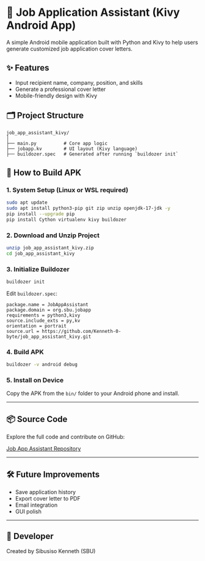 # 📱 Job Application Assistant (Kivy Android App)

A simple Android mobile application built with Python and Kivy to help users generate customized job application cover letters.

## ✨ Features

- Input recipient name, company, position, and skills
- Generate a professional cover letter
- Mobile-friendly design with Kivy

## 🗂️ Project Structure

```
job_app_assistant_kivy/
│
├── main.py          # Core app logic
├── jobapp.kv        # UI layout (Kivy language)
├── buildozer.spec   # Generated after running `buildozer init`
```

## 🚀 How to Build APK

### 1. System Setup (Linux or WSL required)
```bash
sudo apt update
sudo apt install python3-pip git zip unzip openjdk-17-jdk -y
pip install --upgrade pip
pip install Cython virtualenv kivy buildozer
```

### 2. Download and Unzip Project
```bash
unzip job_app_assistant_kivy.zip
cd job_app_assistant_kivy
```

### 3. Initialize Buildozer
```bash
buildozer init
```

Edit `buildozer.spec`:
```
package.name = JobAppAssistant
package.domain = org.sbu.jobapp
requirements = python3,kivy
source.include_exts = py,kv
orientation = portrait
source.url = https://github.com/Kenneth-0-byte/job_app_assistant_kivy.git
```

### 4. Build APK
```bash
buildozer -v android debug
```

### 5. Install on Device
Copy the APK from the `bin/` folder to your Android phone and install.

---

## 📦 Source Code
Explore the full code and contribute on GitHub:

[Job App Assistant Repository](https://github.com/Kenneth-0-byte/job_app_assistant_kivy)

---

## 🛠 Future Improvements

- Save application history
- Export cover letter to PDF
- Email integration
- GUI polish

---

## 👤 Developer
Created by Sibusiso Kenneth (SBU)